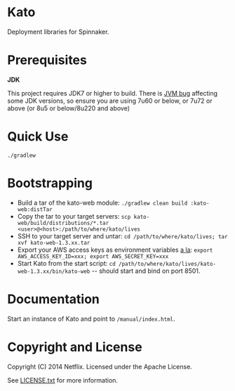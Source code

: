 Kato
===

Deployment libraries for Spinnaker.

Prerequisites
===

**JDK**

This project requires JDK7 or higher to build. There is [JVM bug](https://jira.codehaus.org/browse/GROOVY-6951) affecting some JDK versions, so ensure you are using 7u60 or below, or 7u72 or above (or 8u5 or below/8u220 and above)

Quick Use
===

`./gradlew`

Bootstrapping
===

  * Build a tar of the kato-web module: `./gradlew clean build :kato-web:distTar`
  * Copy the tar to your target servers: `scp kato-web/build/distributions/*.tar <user>@<host>:/path/to/where/kato/lives`
  * SSH to your target server and untar: `cd /path/to/where/kato/lives; tar xvf kato-web-1.3.xx.tar`
  * Export your AWS access keys as environment variables [a la](https://console.aws.amazon.com/iam/home?#security_credential): `export AWS_ACCESS_KEY_ID=xxx; export AWS_SECRET_KEY=xxx`
  * Start Kato from the start script: `cd /path/to/where/kato/lives/kato-web-1.3.xx/bin/kato-web` -- should start and bind on port 8501.

Documentation
===

Start an instance of Kato and point to `/manual/index.html`.

Copyright and License
===

Copyright (C) 2014 Netflix. Licensed under the Apache License.

See [LICENSE.txt](https://raw.githubusercontent.com/spinnaker/kato/master/LICENSE.txt) for more information.
